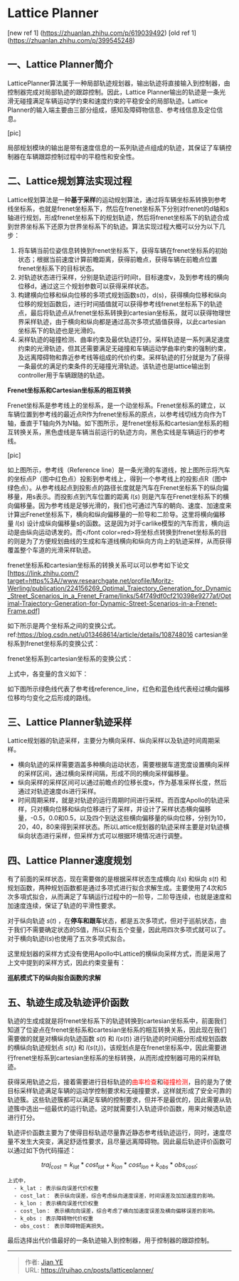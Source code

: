 # Lattice Planner



[new ref 1] (https://zhuanlan.zhihu.com/p/619039492)
[old ref 1] (https://zhuanlan.zhihu.com/p/399545248)

## 一、Lattice Planner简介

LatticePlanner算法属于一种局部轨迹规划器，输出轨迹将直接输入到控制器，由控制器完成对局部轨迹的跟踪控制。因此，Lattice Planner输出的轨迹是一条光滑无碰撞满足车辆运动学约束和速度约束的平稳安全的局部轨迹。Lattice Planner的输入端主要由三部分组成，感知及障碍物信息、参考线信息及定位信息。

[pic]

局部规划模块的输出是带有速度信息的一系列轨迹点组成的轨迹，其保证了车辆控制器在车辆跟踪控制过程中的平稳性和安全性。

## 二、Lattice规划算法实现过程

Lattice规划算法是一种**基于采样**的运动规划算法，通过将车辆坐标系转换到参考线坐标系，也就是frenet坐标系下，然后在frenet坐标系下分别对frenet的d轴和s轴进行规划，形成frenet坐标系下的规划轨迹，然后将frenet坐标系下的轨迹合成到世界坐标系下还原为世界坐标系下的轨迹。算法实现过程大概可以分为以下几步：

1. 将车辆当前位姿信息转换到frenet坐标系下，获得车辆在frenet坐标系的初始状态；根据当前速度计算前瞻距离，获得前瞻点，获得车辆在前瞻点位置frenet坐标系下的目标状态。
2. 对轨迹状态进行采样，分别是轨迹运行时间t，目标速度v，及到参考线的横向位移d，通过这三个规划参数可以获得采样状态。
3. 构建横向位移和纵向位移的多项式规划函数s(t)，d(s)，获得横向位移和纵向位移的规划函数后，进行时间插值就可以获得参考线frenet坐标系下的轨迹点，最后将轨迹点从frenet坐标系转换到cartesian坐标系，就可以获得物理世界采样轨迹，由于横向和纵向都是通过高次多项式插值获得，以此cartesian坐标系下的轨迹也是光滑的。
4. 采样轨迹的碰撞检测、曲率约束及最优轨迹打分。采样轨迹是一系列满足速度约束的光滑轨迹，但其还需要满足无碰撞和车辆运动学曲率约束的强制约束，及远离障碍物和靠近参考线等组成的代价约束。采样轨迹的打分就是为了获得一条最优的满足约束条件的无碰撞光滑轨迹。该轨迹也是lattice输出到controller用于车辆跟随的轨迹。


**Frenet坐标系和Cartesian坐标系的相互转换**

Frenet坐标系是参考线上的坐标系，是一个动坐标系。Frenet坐标系的建立，以车辆位置到参考线的最近点R作为frenet坐标系的原点，以参考线切线方向作为T轴，垂直于T轴向外为N轴。如下图所示，是frenet坐标系和cartesian坐标系的相互转换关系，黑色虚线是车辆当前运行的轨迹方向，黑色实线是车辆运行的参考线。</br>


[pic]

如上图所示，参考线（Reference line）是一条光滑的车道线，按上图所示将汽车的坐标点P（图中红色点）投影到参考线上，得到一个参考线上的投影点R（图中绿色点）。从参考线起点到投影点的路径长度就是汽车在Frenet坐标系下的纵向偏移量，用s表示。而投影点到汽车位置的距离 $l(s)$ 则是汽车在Frenet坐标系下的横向偏移量。因为参考线是足够光滑的，我们也可通过汽车的朝向、速度、加速度来计算出Frenet坐标系下，横向和纵向偏移量的一阶导和二阶导。这里将横向偏移量 $l(s)$ 设计成纵向偏移量s的函数。这是因为对于carlike模型的汽车而言，横向运动是由纵向运动诱发的。而</font color=red>将坐标点转换到frenet坐标系的目的</font>则是为了方便规划曲线的生成和车道线横向和纵向方向上的轨迹采样，从而获得覆盖整个车道的光滑采样轨迹。

frenet坐标系和cartesian坐标系的转换关系可以可以参考如下论文[https://link.zhihu.com/?target=https%3A//www.researchgate.net/profile/Moritz-Werling/publication/224156269_Optimal_Trajectory_Generation_for_Dynamic_Street_Scenarios_in_a_Frenet_Frame/links/54f749df0cf210398e9277af/Optimal-Trajectory-Generation-for-Dynamic-Street-Scenarios-in-a-Frenet-Frame.pdf]

 如下所示是两个坐标系之间的变换公式。
ref:https://blog.csdn.net/u013468614/article/details/108748016
cartesian坐标系到frenet坐标系的变换公式：

frenet坐标系到cartesian坐标系的变换公式：


上式中，各变量的含义如下：

如下图所示绿色线代表了参考线reference_line，红色和蓝色线代表经过横向偏移位移均匀变化之后形成的路线。

## 三、Lattice Planner轨迹采样

Lattice规划器的轨迹采样，主要分为横向采样、纵向采样以及轨迹时间周期采样。
  - 横向轨迹的采样需要涵盖多种横向运动状态，需要根据车道宽度设置横向采样的采样区间，通过横向采样间隔，形成不同的横向采样偏移量。
  - 纵向采样的采样区间可以通过前瞻点的位移长度s，作为基准采样长度，然后通过对轨迹速度ds进行采样。
  - 时间周期采样，就是对轨迹的运行周期时间进行采样。而百度Apollo的轨迹采样，只对横向位移和纵向位移进行了采样，并设计了采样状态横向偏移量，-0.5，0.0和0.5，以及四个到达这些横向偏移量的纵向位移，分别为10，20，40，80来得到采样状态。所以Lattice规划器的轨迹采样主要是对轨迹横纵向状态进行采样，但采样方式可以根据环境情况进行调整。

## 四、Lattice Planner速度规划

有了前面的采样状态，现在需要做的是根据采样状态生成横向 $l(s)$ 和纵向 $s(t)$ 和规划函数，两种规划函数都是通过多项式进行拟合求解生成。主要使用了4次和5次多項式拟合，从而满足了车辆运行过程中的一阶导，二阶导连续，也就是速度和加速度连续，保证了轨迹的平滑性要求。</br>

对于纵向轨迹 $s(t)$ ，在**停车和跟车**状态，都是五次多项式，但对于巡航状态，由于我们不需要确定状态的S值，所以只有五个变量，因此用四次多项式就可以了。对于横向轨迹$l(s)$也使用了五次多项式拟合。

这里规划器的采样方式没有使用Apollo中Lattice的横纵向采样方式，而是采用了上文中提到的采样方式，因此约束变量有：

**巡航模式下的纵向拟合函数的求解**

## 五、轨迹生成及轨迹评价函数

轨迹的生成成就是将frenet坐标系下的轨迹转换到cartesian坐标系中，前面我们知道了位姿点在frenet坐标系和cartesian坐标系的相互转换关系，因此现在我们需要做的就是对横纵向轨迹函数 $s(t)$ 和 $l(s(t))$ 进行轨迹的时间细分形成规划函数的横纵向轨迹规划点 $s(t_i)$ 和 $l(s(t_i))$，该规划点是在frenet坐标系中，因此需要进行frenet坐标系到cartesian坐标系的坐标转换，从而形成控制器可用的采样轨迹。

获得采用轨迹之后，接着需要进行目标轨迹的<font color=red>曲率检查</font>和<font color=red>碰撞检测</font>，目的是为了使目标采样轨迹满足车辆的运动学控制要求和无碰撞要求，这样就形成了安全可靠的轨迹簇。这些轨迹簇都可以满足车辆的控制要求，但并不是最优的，因此需要从轨迹簇中选出一组最优的运行轨迹。这时就需要引入轨迹评价函数，用来对候选轨迹进行打分。

轨迹评价函数主要为了使得目标轨迹尽量靠近静态参考线轨迹运行，同时，速度尽量不发生大突变，满足舒适性要求，且尽量远离障碍物。因此最后轨迹评价函数可以通过如下伪代码描述：

$$traj_{cost} = k_{lat} * cost_{lat} + k_{lon} * cost_{lon} + k_{obs} * obs_{cost};$$

    上式中，
      - k_lat : 表示纵向误差代价权重
      - cost_lat： 表示纵向误差，综合考虑纵向速度误差，时间误差及加加速度的影响。
      - k_lon : 表示横向误差代价权重
      - cost_lon： 表示横向向误差，综合考虑了横向加速度误差及横向偏移误差的影响。
      - k_obs : 表示障碍物代价权重
      - obs_cost： 表示障碍物距离损失。

最后选择出代价值最好的一条轨迹输入到控制器，用于控制器的跟踪控制。

---

> 作者: [Jian YE](https://github.com/jianye0428)  
> URL: https://lruihao.cn/posts/latticeplanner/  

